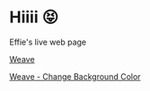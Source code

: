 # Hiiii 😝
Effie's live web page

[Weave](https://Effiezhu.github.io/weave/weave.html)

[Weave - Change Background Color](https://Effiezhu.github.io/weaveBGChanged/weave.html)
